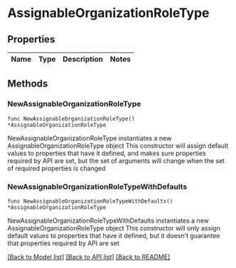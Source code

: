 # AssignableOrganizationRoleType

## Properties

Name | Type | Description | Notes
------------ | ------------- | ------------- | -------------

## Methods

### NewAssignableOrganizationRoleType

`func NewAssignableOrganizationRoleType() *AssignableOrganizationRoleType`

NewAssignableOrganizationRoleType instantiates a new AssignableOrganizationRoleType object
This constructor will assign default values to properties that have it defined,
and makes sure properties required by API are set, but the set of arguments
will change when the set of required properties is changed

### NewAssignableOrganizationRoleTypeWithDefaults

`func NewAssignableOrganizationRoleTypeWithDefaults() *AssignableOrganizationRoleType`

NewAssignableOrganizationRoleTypeWithDefaults instantiates a new AssignableOrganizationRoleType object
This constructor will only assign default values to properties that have it defined,
but it doesn't guarantee that properties required by API are set


[[Back to Model list]](../README.md#documentation-for-models) [[Back to API list]](../README.md#documentation-for-api-endpoints) [[Back to README]](../README.md)


